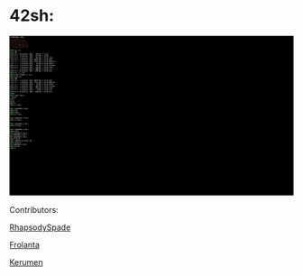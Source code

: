 42sh:
====
![](https://raw.githubusercontent.com/PaulRenvoise/42projects/master/42sh/terminal.png)

Contributors:

[RhapsodySpade](https://github.com/RhapsodySpade)

[Frolanta](https://github.com/Frolanta)

[Kerumen](https://github.com/Kerumen)
